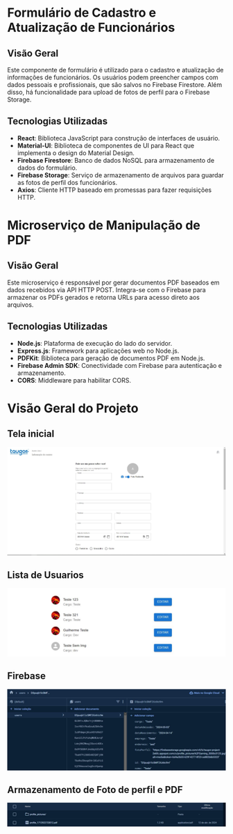 # Formulário de Cadastro e Atualização de Funcionários

## Visão Geral

Este componente de formulário é utilizado para o cadastro e atualização de informações de funcionários. Os usuários podem preencher campos com dados pessoais e profissionais, que são salvos no Firebase Firestore. Além disso, há funcionalidade para upload de fotos de perfil para o Firebase Storage.

## Tecnologias Utilizadas

- **React**: Biblioteca JavaScript para construção de interfaces de usuário.
- **Material-UI**: Biblioteca de componentes de UI para React que implementa o design do Material Design.
- **Firebase Firestore**: Banco de dados NoSQL para armazenamento de dados do formulário.
- **Firebase Storage**: Serviço de armazenamento de arquivos para guardar as fotos de perfil dos funcionários.
- **Axios**: Cliente HTTP baseado em promessas para fazer requisições HTTP.

# Microserviço de Manipulação de PDF

## Visão Geral

Este microserviço é responsável por gerar documentos PDF baseados em dados recebidos via API HTTP POST. Integra-se com o Firebase para armazenar os PDFs gerados e retorna URLs para acesso direto aos arquivos.

## Tecnologias Utilizadas

- **Node.js**: Plataforma de execução do lado do servidor.
- **Express.js**: Framework para aplicações web no Node.js.
- **PDFKit**: Biblioteca para geração de documentos PDF em Node.js.
- **Firebase Admin SDK**: Conectividade com Firebase para autenticação e armazenamento.
- **CORS**: Middleware para habilitar CORS.

# Visão Geral do Projeto

## Tela inicial
![Home](./project-img/Home.JPG "Home")

## Lista de Usuarios
![UserList](./project-img/UserList.JPG "UserList")

## Firebase
![Firebase](./project-img/Firebase.JPG "Firebase")

## Armazenamento de Foto de perfil e PDF
![Firebasedb](./project-img/firebasedb.JPG "Firebasedb")